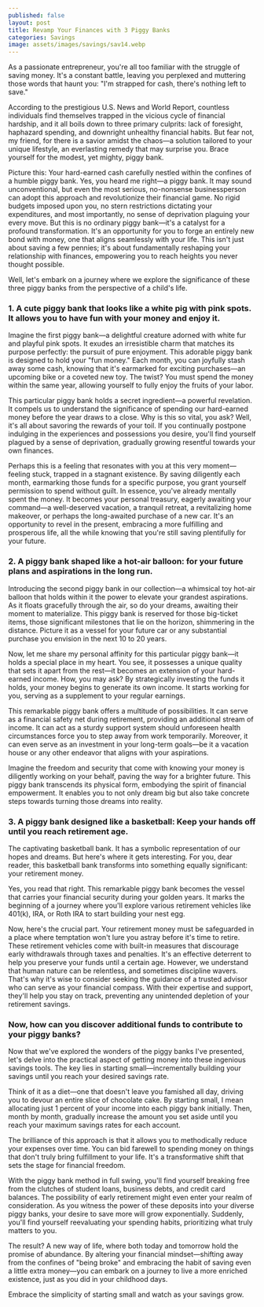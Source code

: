 ```yaml
---
published: false
layout: post
title: Revamp Your Finances with 3 Piggy Banks
categories: Savings
image: assets/images/savings/sav14.webp
---
```

As a passionate entrepreneur, you're all too familiar with the struggle of saving money. It's a constant battle, leaving you perplexed and muttering those words that haunt you: "I'm strapped for cash, there's nothing left to save."

According to the prestigious U.S. News and World Report, countless individuals find themselves trapped in the vicious cycle of financial hardship, and it all boils down to three primary culprits: lack of foresight, haphazard spending, and downright unhealthy financial habits. But fear not, my friend, for there is a savior amidst the chaos—a solution tailored to your unique lifestyle, an everlasting remedy that may surprise you. Brace yourself for the modest, yet mighty, piggy bank.

Picture this: Your hard-earned cash carefully nestled within the confines of a humble piggy bank. Yes, you heard me right—a piggy bank. It may sound unconventional, but even the most serious, no-nonsense businessperson can adopt this approach and revolutionize their financial game. No rigid budgets imposed upon you, no stern restrictions dictating your expenditures, and most importantly, no sense of deprivation plaguing your every move.
But this is no ordinary piggy bank—it's a catalyst for a profound transformation. It's an opportunity for you to forge an entirely new bond with money, one that aligns seamlessly with your life. This isn't just about saving a few pennies; it's about fundamentally reshaping your relationship with finances, empowering you to reach heights you never thought possible.

Well, let's embark on a journey where we explore the significance of these three piggy banks from the perspective of a child's life.

### 1. A cute piggy bank that looks like a white pig with pink spots. It allows you to have fun with your money and enjoy it.
Imagine the first piggy bank—a delightful creature adorned with white fur and playful pink spots. It exudes an irresistible charm that matches its purpose perfectly: the pursuit of pure enjoyment. This adorable piggy bank is designed to hold your "fun money." Each month, you can joyfully stash away some cash, knowing that it's earmarked for exciting purchases—an upcoming bike or a coveted new toy. The twist? You must spend the money within the same year, allowing yourself to fully enjoy the fruits of your labor.

This particular piggy bank holds a secret ingredient—a powerful revelation. It compels us to understand the significance of spending our hard-earned money before the year draws to a close. Why is this so vital, you ask? Well, it's all about savoring the rewards of your toil. If you continually postpone indulging in the experiences and possessions you desire, you'll find yourself plagued by a sense of deprivation, gradually growing resentful towards your own finances.

Perhaps this is a feeling that resonates with you at this very moment—feeling stuck, trapped in a stagnant existence. By saving diligently each month, earmarking those funds for a specific purpose, you grant yourself permission to spend without guilt. In essence, you've already mentally spent the money. It becomes your personal treasury, eagerly awaiting your command—a well-deserved vacation, a tranquil retreat, a revitalizing home makeover, or perhaps the long-awaited purchase of a new car. It's an opportunity to revel in the present, embracing a more fulfilling and prosperous life, all the while knowing that you're still saving plentifully for your future.

### 2. A piggy bank shaped like a hot-air balloon: for your future plans and aspirations in the long run.
Introducing the second piggy bank in our collection—a whimsical toy hot-air balloon that holds within it the power to elevate your grandest aspirations. As it floats gracefully through the air, so do your dreams, awaiting their moment to materialize. This piggy bank is reserved for those big-ticket items, those significant milestones that lie on the horizon, shimmering in the distance. Picture it as a vessel for your future car or any substantial purchase you envision in the next 10 to 20 years.

Now, let me share my personal affinity for this particular piggy bank—it holds a special place in my heart. You see, it possesses a unique quality that sets it apart from the rest—it becomes an extension of your hard-earned income. How, you may ask? By strategically investing the funds it holds, your money begins to generate its own income. It starts working for you, serving as a supplement to your regular earnings.

This remarkable piggy bank offers a multitude of possibilities. It can serve as a financial safety net during retirement, providing an additional stream of income. It can act as a sturdy support system should unforeseen health circumstances force you to step away from work temporarily. Moreover, it can even serve as an investment in your long-term goals—be it a vacation house or any other endeavor that aligns with your aspirations.

Imagine the freedom and security that come with knowing your money is diligently working on your behalf, paving the way for a brighter future. This piggy bank transcends its physical form, embodying the spirit of financial empowerment. It enables you to not only dream big but also take concrete steps towards turning those dreams into reality.

### 3. A piggy bank designed like a basketball: Keep your hands off until you reach retirement age.
The captivating basketball bank. It has a symbolic representation of our hopes and dreams. But here's where it gets interesting. For you, dear reader, this basketball bank transforms into something equally significant: your retirement money.

Yes, you read that right. This remarkable piggy bank becomes the vessel that carries your financial security during your golden years. It marks the beginning of a journey where you'll explore various retirement vehicles like 401(k), IRA, or Roth IRA to start building your nest egg.

Now, here's the crucial part. Your retirement money must be safeguarded in a place where temptation won't lure you astray before it's time to retire. These retirement vehicles come with built-in measures that discourage early withdrawals through taxes and penalties. It's an effective deterrent to help you preserve your funds until a certain age. However, we understand that human nature can be relentless, and sometimes discipline wavers. That's why it's wise to consider seeking the guidance of a trusted advisor who can serve as your financial compass. With their expertise and support, they'll help you stay on track, preventing any unintended depletion of your retirement savings.

### Now, how can you discover additional funds to contribute to your piggy banks?
Now that we've explored the wonders of the piggy banks I've presented, let's delve into the practical aspect of getting money into these ingenious savings tools. The key lies in starting small—incrementally building your savings until you reach your desired savings rate.

Think of it as a diet—one that doesn't leave you famished all day, driving you to devour an entire slice of chocolate cake. By starting small, I mean allocating just 1 percent of your income into each piggy bank initially. Then, month by month, gradually increase the amount you set aside until you reach your maximum savings rates for each account.

The brilliance of this approach is that it allows you to methodically reduce your expenses over time. You can bid farewell to spending money on things that don't truly bring fulfillment to your life. It's a transformative shift that sets the stage for financial freedom.

With the piggy bank method in full swing, you'll find yourself breaking free from the clutches of student loans, business debts, and credit card balances. The possibility of early retirement might even enter your realm of consideration. As you witness the power of these deposits into your diverse piggy banks, your desire to save more will grow exponentially. Suddenly, you'll find yourself reevaluating your spending habits, prioritizing what truly matters to you.

The result? A new way of life, where both today and tomorrow hold the promise of abundance. By altering your financial mindset—shifting away from the confines of "being broke" and embracing the habit of saving even a little extra money—you can embark on a journey to live a more enriched existence, just as you did in your childhood days.

Embrace the simplicity of starting small and watch as your savings grow.
